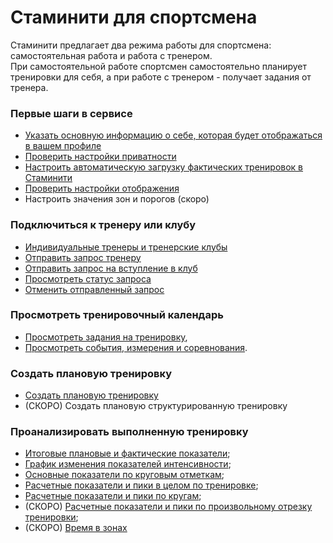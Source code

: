 # Стаминити для спортсмена

Стаминити предлагает два режима работы для спортсмена: самостоятельная работа и работа с тренером.  
При самостоятельной работе спортсмен самостоятельно планирует тренировки для себя, а при работе с тренером - получает задания от тренера.

### Первые шаги в сервисе
* [Указать основную информацию о себе, которая будет отображаться в вашем профиле](/basics/getting-started.md#personalinfo)
* [Проверить настройки приватности](/basics/getting-started.md#privacy)
* [Настроить автоматическую загрузку фактических тренировок в Стаминити](/basics/getting-started.md#sync)
* [Проверить настройки отображения](/basics/getting-started.md#show)
* Настроить значения зон и порогов (скоро)

### Подключиться к тренеру или клубу

* [Индивидуальные тренеры и тренерские клубы](/athletes/coach-club-connection.md#coachtypes)
* [Отправить запрос тренеру](/athletes/coach-club-connection.md#startcoach)
* [Отправить запрос на вступление в клуб](/athletes/coach-club-connection.md#clubcoaching)
* [Просмотреть статус запроса](/athletes/coach-club-connection.md#requeststatus)
* [Отменить отправленный запрос](/athletes/coach-club-connection.md#cancelrequest)

### Просмотреть тренировочный календарь
* [Просмотреть задания на тренировку](basics/calendar.md#activities),
* [Просмотреть события, измерения и соревнования](basics/calendar.md#items).

### Создать плановую тренировку
* [Создать плановую тренировку](basics/create-plan-activity.md)
* (СКОРО) Создать плановую структурированную тренировку

### Проанализировать выполненную тренировку
 * [Итоговые плановые и фактические показатели](basics/analyse-detailed-activity.md#planfact);
 * [График изменения показателей интенсивности](basics/analyse-detailed-activity.md#measurementchart);
 * [Основные показатели по круговым отметкам](basics/analyse-detailed-activity.md#laps);
 * [Расчетные показатели и пики в целом по тренировке](basics/analyse-detailed-activity.md#metrics);
 * [Расчетные показатели и пики по кругам](basics/analyse-detailed-activity.md#lapmetrics);
 * (СКОРО) [Расчетные показатели и пики по произвольному отрезку тренировки](basics/analyse-detailed-activity.md#intervalmetrics);
 * (СКОРО) [Время в зонах](basics/analyse-detailed-activity.md#timeinzone)

